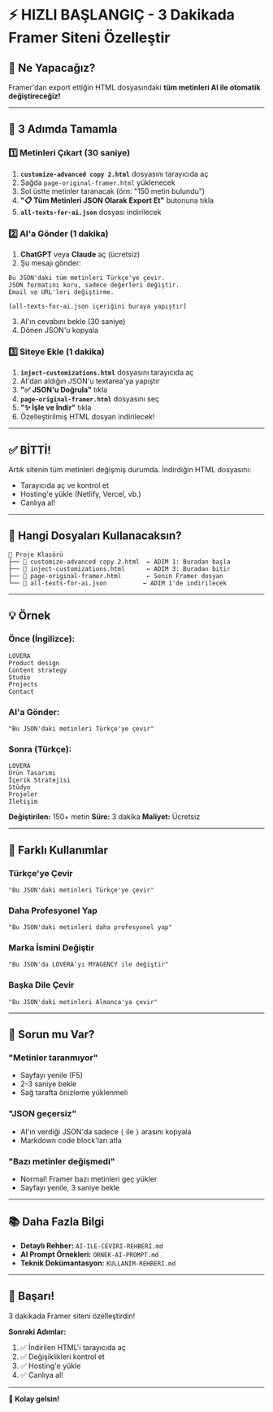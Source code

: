 # ⚡ HIZLI BAŞLANGIÇ - 3 Dakikada Framer Siteni Özelleştir

## 🎯 Ne Yapacağız?

Framer'dan export ettiğin HTML dosyasındaki **tüm metinleri AI ile otomatik değiştireceğiz!**

---

## 🚀 3 Adımda Tamamla

### 1️⃣ Metinleri Çıkart (30 saniye)

1. **`customize-advanced copy 2.html`** dosyasını tarayıcıda aç
2. Sağda `page-original-framer.html` yüklenecek
3. Sol üstte metinler taranacak (örn: "150 metin bulundu")
4. **"📋 Tüm Metinleri JSON Olarak Export Et"** butonuna tıkla
5. **`all-texts-for-ai.json`** dosyası indirilecek

### 2️⃣ AI'a Gönder (1 dakika)

1. **ChatGPT** veya **Claude** aç (ücretsiz)
2. Şu mesajı gönder:

```
Bu JSON'daki tüm metinleri Türkçe'ye çevir.
JSON formatını koru, sadece değerleri değiştir.
Email ve URL'leri değiştirme.

[all-texts-for-ai.json içeriğini buraya yapıştır]
```

3. AI'ın cevabını bekle (30 saniye)
4. Dönen JSON'u kopyala

### 3️⃣ Siteye Ekle (1 dakika)

1. **`inject-customizations.html`** dosyasını tarayıcıda aç
2. AI'dan aldığın JSON'u textarea'ya yapıştır
3. **"✅ JSON'u Doğrula"** tıkla
4. **`page-original-framer.html`** dosyasını seç
5. **"✨ İşle ve İndir"** tıkla
6. Özelleştirilmiş HTML dosyan indirilecek!

---

## ✅ BİTTİ!

Artık sitenin tüm metinleri değişmiş durumda. İndirdiğin HTML dosyasını:
- Tarayıcıda aç ve kontrol et
- Hosting'e yükle (Netlify, Vercel, vb.)
- Canlıya al!

---

## 📁 Hangi Dosyaları Kullanacaksın?

```
📂 Proje Klasörü
├── 📄 customize-advanced copy 2.html  ← ADIM 1: Buradan başla
├── 📄 inject-customizations.html      ← ADIM 3: Buradan bitir
├── 📄 page-original-framer.html       ← Senin Framer dosyan
└── 📄 all-texts-for-ai.json          ← ADIM 1'de indirilecek
```

---

## 💡 Örnek

### Önce (İngilizce):
```
LOVERA
Product design
Content strategy
Studio
Projects
Contact
```

### AI'a Gönder:
```
"Bu JSON'daki metinleri Türkçe'ye çevir"
```

### Sonra (Türkçe):
```
LOVERA
Ürün Tasarımı
İçerik Stratejisi
Stüdyo
Projeler
İletişim
```

**Değiştirilen:** 150+ metin
**Süre:** 3 dakika
**Maliyet:** Ücretsiz

---

## 🎯 Farklı Kullanımlar

### Türkçe'ye Çevir
```
"Bu JSON'daki metinleri Türkçe'ye çevir"
```

### Daha Profesyonel Yap
```
"Bu JSON'daki metinleri daha profesyonel yap"
```

### Marka İsmini Değiştir
```
"Bu JSON'da LOVERA'yı MYAGENCY ile değiştir"
```

### Başka Dile Çevir
```
"Bu JSON'daki metinleri Almanca'ya çevir"
```

---

## 🐛 Sorun mu Var?

### "Metinler taranmıyor"
- Sayfayı yenile (F5)
- 2-3 saniye bekle
- Sağ tarafta önizleme yüklenmeli

### "JSON geçersiz"
- AI'ın verdiği JSON'da sadece `{` ile `}` arasını kopyala
- Markdown code block'ları atla

### "Bazı metinler değişmedi"
- Normal! Framer bazı metinleri geç yükler
- Sayfayı yenile, 3 saniye bekle

---

## 📚 Daha Fazla Bilgi

- **Detaylı Rehber:** `AI-ILE-CEVIRI-REHBERI.md`
- **AI Prompt Örnekleri:** `ORNEK-AI-PROMPT.md`
- **Teknik Dokümantasyon:** `KULLANIM-REHBERI.md`

---

## 🎉 Başarı!

3 dakikada Framer siteni özelleştirdin! 

**Sonraki Adımlar:**
1. ✅ İndirilen HTML'i tarayıcıda aç
2. ✅ Değişiklikleri kontrol et
3. ✅ Hosting'e yükle
4. ✅ Canlıya al!

---

**💪 Kolay gelsin!**
